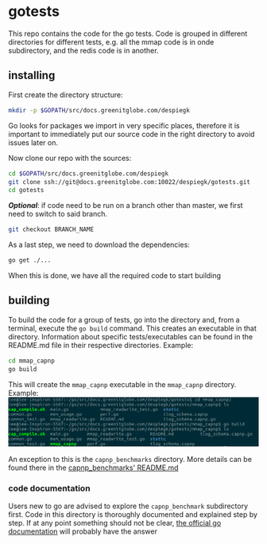 # gotests

This repo contains the code for the go tests. Code is grouped in different directories
for different tests, e.g. all the mmap code is in onde subdirectory, and the redis code is in another.

## installing

First create the directory structure:
```bash
mkdir -p $GOPATH/src/docs.greenitglobe.com/despiegk
```

Go looks for packages we import in very specific places, therefore it is important
to immediately put our source code in the right directory to avoid issues later on.

Now clone our repo with the sources:
```bash
cd $GOPATH/src/docs.greenitglobe.com/despiegk
git clone ssh://git@docs.greenitglobe.com:10022/despiegk/gotests.git
cd gotests
```

***Optional***: if code need to be run on a branch other than master, we first need to
switch to said branch.
```bash
git checkout BRANCH_NAME
```

As a last step, we need to download the dependencies:
```bash
go get ./...
```

When this is done, we have all the required code to start building

## building

To build the code for a group of tests, go into the directory and, from a terminal,
execute the `go build` command. This creates an executable in that directory. Information
about specific tests/executables can be found in the README.md file in their respective
directories. Example:

```bash
cd mmap_capnp
go build
```

This will create the `mmap_capnp` executable in the `mmap_capnp` directory.
Example:
![build example](buildexample.png)

An exception to this is the `capnp_benchmarks` directory. More details can be found
there in the [capnp_benchmarks' README.md](capnp_benchmarks/README.md)

### code documentation

Users new to go are advised to explore the `capnp_benchmark` subdirectory first.
Code in this directory is thoroughly documented and explained step by step. If at any
point something should not be clear, [the official go documentation](https://golang.org/doc/effective_go.html)
will probably have the answer
